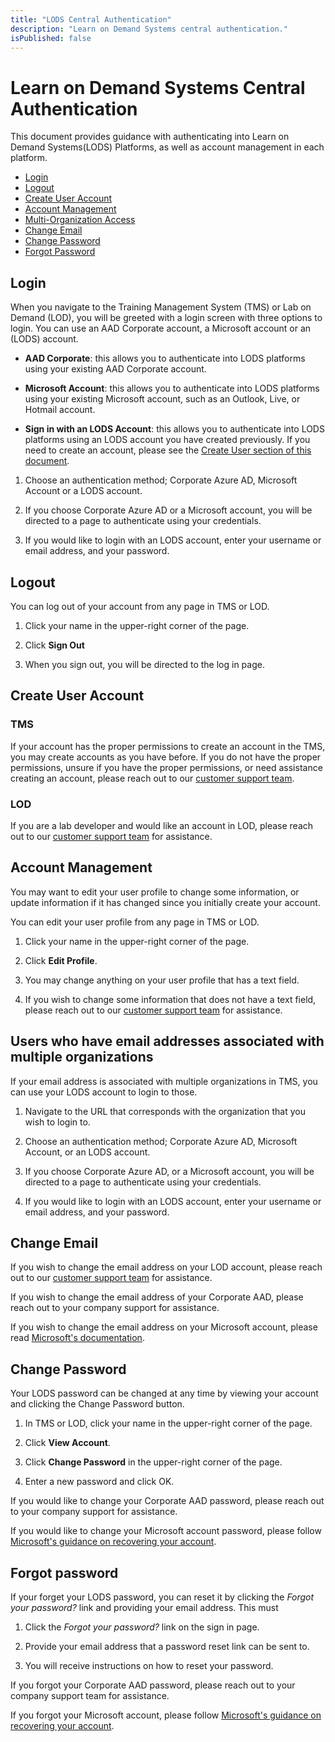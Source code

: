 ```yaml
---
title: "LODS Central Authentication"
description: "Learn on Demand Systems central authentication."
isPublished: false
---
```


# Learn on Demand Systems Central Authentication 

This document provides guidance with authenticating into Learn on Demand Systems(LODS) Platforms, as well as account management in each platform. 

- [Login](#login)
- [Logout](#logout)
- [Create User Account](#create-user-account)
- [Account Management](#account-management)
- [Multi-Organization Access](#users-who-have-email-addresses-associated-with-multiple-organizations)
- [Change Email](#change-email)
- [Change Password](#change-password)
- [Forgot Password](#forgot-password)

## Login

When you navigate to the Training Management System (TMS) or Lab on Demand (LOD), you will be greeted with a login screen with three options to login. You can use an AAD Corporate account, a Microsoft account or an (LODS) account. 

- **AAD Corporate**: this allows you to authenticate into LODS platforms using your existing AAD Corporate account. 

- **Microsoft Account**: this allows you to authenticate into LODS platforms using your existing Microsoft account, such as an Outlook, Live, or Hotmail account. 

- **Sign in with an LODS Account**: this allows you to authenticate into LODS platforms using an LODS account you have created previously. If you need to create an account, please see the [Create User section of this document](#create-user-account).

1. Choose an authentication method; Corporate Azure AD, Microsoft Account or a LODS account.

1. If you choose Corporate Azure AD or a Microsoft account, you will be directed to a page to authenticate using your credentials. 

1. If you would like to login with an LODS account, enter your username or email address, and your password.  

## Logout

You can log out of your account from any page in TMS or LOD. 

1. Click your name in the upper-right corner of the page. 

1. Click **Sign Out**

1. When you sign out, you will be directed to the log in page. 

## Create User Account

### TMS

If your account has the proper permissions to create an account in the TMS, you may create accounts as you have before. If you do not have the proper permissions, unsure if you have the proper permissions, or need assistance creating an account, please reach out to our [customer support team](http://www.learnondemandsystems.com/customer-support/).

### LOD 

If you are a lab developer and would like an account in LOD, please reach out to our [customer support team](http://www.learnondemandsystems.com/customer-support/) for assistance. 

## Account Management

You may want to edit your user profile to change some information, or update information if it has changed since you initially create your account. 

You can edit your user profile from any page in TMS or LOD.

1. Click your name in the upper-right corner of the page. 

1. Click **Edit Profile**. 

1. You may change anything on your user profile that has a text field. 

1. If you wish to change some information that does not have a text field, please reach out to our [customer support team](http://www.learnondemandsystems.com/customer-support/) for assistance. 

## Users who have email addresses associated with multiple organizations

If your email address is associated with multiple organizations in TMS, you can use your LODS account to login to those. 

1. Navigate to the URL that corresponds with the organization that you wish to login to. 

1. Choose an authentication method; Corporate Azure AD, Microsoft Account, or an LODS account. 

1. If you choose Corporate Azure AD, or a Microsoft account, you will be directed to a page to authenticate using your credentials. 

1. If you would like to login with an LODS account, enter your username or email address, and your password. 

## Change Email

If you wish to change the email address on your LOD account, please reach out to our [customer support team](http://www.learnondemandsystems.com/customer-support/) for assistance. 

If you wish to change the email address of your Corporate AAD, please reach out to your company support for assistance. 

If you wish to change the email address on your Microsoft account, please read [Microsoft's documentation](https://support.microsoft.com/en-us/account-billing/change-the-email-address-or-phone-number-for-your-microsoft-account-761a662d-8032-88f4-03f3-c9ba8ba0e00b).

## Change Password

Your LODS password can be changed at any time by viewing your account and clicking the Change Password button. 

1. In TMS or LOD, click your name in the upper-right corner of the page. 

1. Click **View Account**. 

1. Click **Change Password** in the upper-right corner of the page. 

1. Enter a new password and click OK. 

If you would like to change your Corporate AAD password, please reach out to your company support for assistance. 

If you would like to change your Microsoft account password, please follow [Microsoft's guidance on recovering your account](https://account.live.com/ResetPassword.aspx).

## Forgot password

If your forget your LODS password, you can reset it by clicking the _Forgot your password?_ link and providing your email address. This must

1. Click the _Forgot your password?_ link on the sign in page. 

1. Provide your email address that a password reset link can be sent to. 

1. You will receive instructions on how to reset your password. 

If you forgot your Corporate AAD password, please reach out to your company support team for assistance. 

If you forgot your Microsoft account, please follow [Microsoft's guidance on recovering your account](https://account.live.com/ResetPassword.aspx). 